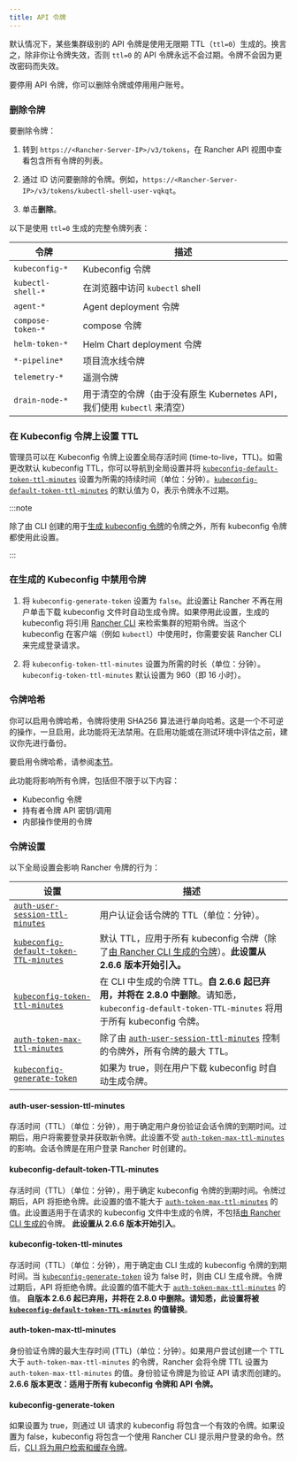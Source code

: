 ```yaml
---
title: API 令牌
---
```


默认情况下，某些集群级别的 API 令牌是使用无限期 TTL（`ttl=0`）生成的。换言之，除非你让令牌失效，否则 `ttl=0` 的 API 令牌永远不会过期。令牌不会因为更改密码而失效。

要停用 API 令牌，你可以删除令牌或停用用户账号。

### 删除令牌
要删除令牌：

1. 转到 `https://<Rancher-Server-IP>/v3/tokens`，在 Rancher API 视图中查看包含所有令牌的列表。

1. 通过 ID 访问要删除的令牌。例如，`https://<Rancher-Server-IP>/v3/tokens/kubectl-shell-user-vqkqt`。

1. 单击**删除**。

以下是使用 `ttl=0` 生成的完整令牌列表：

| 令牌 | 描述 |
| ----------------- | -------------------------------------------------------------------------------------- |
| `kubeconfig-*` | Kubeconfig 令牌 |
| `kubectl-shell-*` | 在浏览器中访问 `kubectl` shell |
| `agent-*` | Agent deployment 令牌 |
| `compose-token-*` | compose 令牌 |
| `helm-token-*` | Helm Chart deployment 令牌 |
| `*-pipeline*` | 项目流水线令牌 |
| `telemetry-*` | 遥测令牌 |
| `drain-node-*` | 用于清空的令牌（由于没有原生 Kubernetes API，我们使用 `kubectl` 来清空） |


### 在 Kubeconfig 令牌上设置 TTL

管理员可以在 Kubeconfig 令牌上设置全局存活时间 (time-to-live，TTL)。如需更改默认 kubeconfig TTL，你可以导航到全局设置并将 [`kubeconfig-default-token-ttl-minutes`](#kubeconfig-default-token-ttl-minutes) 设置为所需的持续时间（单位：分钟）。[`kubeconfig-default-token-ttl-minutes`](#kubeconfig-default-token-ttl-minutes) 的默认值为 0，表示令牌永不过期。

:::note

除了由 CLI 创建的用于[生成 kubeconfig 令牌](#在生成的-kubeconfig-中禁用令牌)的令牌之外，所有 kubeconfig 令牌都使用此设置。

:::

### 在生成的 Kubeconfig 中禁用令牌

1. 将 `kubeconfig-generate-token` 设置为 `false`。此设置让 Rancher 不再在用户单击下载 kubeconfig 文件时自动生成令牌。如果停用此设置，生成的 kubeconfig 将引用 [Rancher CLI](../cli-with-rancher/kubectl-utility.md#使用-kubectl-和-kubeconfig-令牌-进行-ttl-认证) 来检索集群的短期令牌。当这个 kubeconfig 在客户端（例如 `kubectl`）中使用时，你需要安装 Rancher CLI 来完成登录请求。

2. 将 `kubeconfig-token-ttl-minutes` 设置为所需的时长（单位：分钟）。`kubeconfig-token-ttl-minutes` 默认设置为 960（即 16 小时）。

### 令牌哈希

你可以启用令牌哈希，令牌将使用 SHA256 算法进行单向哈希。这是一个不可逆的操作，一旦启用，此功能将无法禁用。在启用功能或在测试环境中评估之前，建议你先进行备份。

要启用令牌哈希，请参阅[本节](../../pages-for-subheaders/enable-experimental-features.md)。

此功能将影响所有令牌，包括但不限于以下内容：

- Kubeconfig 令牌
- 持有者令牌 API 密钥/调用
- 内部操作使用的令牌

### 令牌设置
以下全局设置会影响 Rancher 令牌的行为：

| 设置 | 描述 |
| ------------------------------------------------------------------------------- | ------------------------------------------------------------------------------------------------------------------------------------------------------------------------------------------------------------------------------ |
| [`auth-user-session-ttl-minutes`](#auth-user-session-ttl-minutes) | 用户认证会话令牌的 TTL（单位：分钟）。 |
| [`kubeconfig-default-token-TTL-minutes`](#kubeconfig-default-token-ttl-minutes) | 默认 TTL，应用于所有 kubeconfig 令牌（除了[由 Rancher CLI 生成的令牌](#在生成的-kubeconfig-中禁用令牌)）。**此设置从 2.6.6 版本开始引入。** |
| [`kubeconfig-token-ttl-minutes`](#kubeconfig-token-ttl-minutes) | 在 CLI 中生成的令牌 TTL。**自 2.6.6 起已弃用，并将在 2.8.0 中删除**。请知悉，`kubeconfig-default-token-TTL-minutes` 将用于所有 kubeconfig 令牌。 |
| [`auth-token-max-ttl-minutes`](#auth-token-max-ttl-minutes) | 除了由 [`auth-user-session-ttl-minutes`](#auth-user-session-ttl-minutes) 控制的令牌外，所有令牌的最大 TTL。 |
| [`kubeconfig-generate-token`](#kubeconfig-generate-token) | 如果为 true，则在用户下载 kubeconfig 时自动生成令牌。 |

#### auth-user-session-ttl-minutes
存活时间（TTL）（单位：分钟），用于确定用户身份验证会话令牌的到期时间。过期后，用户将需要登录并获取新令牌。此设置不受 [`auth-token-max-ttl-minutes`](#auth-token-max-ttl-minutes) 的影响。会话令牌是在用户登录 Rancher 时创建的。

#### kubeconfig-default-token-TTL-minutes
存活时间（TTL）（单位：分钟），用于确定 kubeconfig 令牌的到期时间。令牌过期后，API 将拒绝令牌。此设置的值不能大于 [`auth-token-max-ttl-minutes`](#auth-token-max-ttl-minutes) 的值。此设置适用于在请求的 kubeconfig 文件中生成的令牌，不包括[由 Rancher CLI 生成的](#在生成的-kubeconfig-中禁用令牌)令牌。
**此设置从 2.6.6 版本开始引入**。

#### kubeconfig-token-ttl-minutes
存活时间（TTL）（单位：分钟），用于确定由 CLI 生成的 kubeconfig 令牌的到期时间。当 [`kubeconfig-generate-token`](#kubeconfig-generate-token) 设为 false 时，则由 CLI 生成令牌。令牌过期后，API 将拒绝令牌。此设置的值不能大于 [`auth-token-max-ttl-minutes`](#auth-token-max-ttl-minutes) 的值。
**自版本 2.6.6 起已弃用，并将在 2.8.0 中删除。请知悉，此设置将被 [`kubeconfig-default-token-TTL-minutes`](#kubeconfig-default-token-ttl-minutes) 的值替换**。

#### auth-token-max-ttl-minutes
身份验证令牌的最大生存时间 (TTL)（单位：分钟）。如果用户尝试创建一个 TTL 大于 `auth-token-max-ttl-minutes` 的令牌，Rancher 会将令牌 TTL 设置为 `auth-token-max-ttl-minutes` 的值。身份验证令牌是为验证 API 请求而创建的。
**2.6.6 版本更改：适用于所有 kubeconfig 令牌和 API 令牌。**

#### kubeconfig-generate-token
如果设置为 true，则通过 UI 请求的 kubeconfig 将包含一个有效的令牌。如果设置为 false，kubeconfig 将包含一个使用 Rancher CLI 提示用户登录的命令。然后，[CLI 将为用户检索和缓存令牌](../cli-with-rancher/kubectl-utility.md#使用-kubectl-和-kubeconfig-令牌-进行-ttl-认证)。
